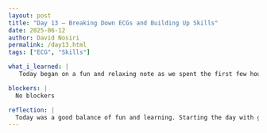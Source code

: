 ```yaml
---
layout: post
title: "Day 13 – Breaking Down ECGs and Building Up Skills"
date: 2025-06-12
author: David Nosiri
permalink: /day13.html
tags: ["ECG", "Skills"]

what_i_learned: |
   Today began on a fun and relaxing note as we spent the first few hours playing group games like Taboo and Jenga, which helped us bond and take a break from the usual workload. After that, we had an Overleaf bootcamp, where I learned how to use LaTeX to write and organize research documents more effectively. Later in the day, I continued learning about ECG signal processing, focusing on how to clean and analyze signals using time and frequency domain techniques. I practiced using NumPy, SciPy, and Matplotlib to detect heartbeat peaks and explore signal frequencies with FFT. I also began learning about feature extraction, an important step that helps us pull out useful patterns from the cleaned ECG signals for future classification. Overall, it was a productive day full of fun, learning, and progress.

blockers: |
  No blockers

reflection: |
  Today was a good balance of fun and learning. Starting the day with games like Taboo and Jenga helped me relax and connect more with the group. The Overleaf bootcamp was also helpful—I now feel more confident using LaTeX for our research work. I made solid progress in understanding signal processing and took things a step further by learning about feature extraction. It's exciting to see how the pieces are coming together and how each part of the project is building on what we’ve already done.
---
```

